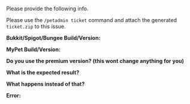 Please provide the following info.

Please use the `/petadmin ticket` command and attach the generated `ticket.zip` to this issue.

**Bukkit/Spigot/Bungee Build/Version:**

**MyPet Build/Version:**

**Do you use the premium version? (this wont change anything for you)**

**What is the expected result?**

**What happens instead of that?**

**Error:**
